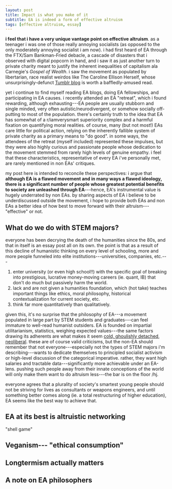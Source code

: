 ```yaml
---
layout: post
title: Impact is what you make of it
subtitle: EA is indeed a form of effective altruism
tags: [effective altruism, essay]
---
```

**i  feel that i have a very unique vantage point on effective altruism**. as a teenager i was one of those really annoying socialists (as opposed to the only moderately annoying socialist i am now). i had first heard of EA through the FTX/Sam Bankman-Fried debacle, a cascade of disasters that i observed with digital popcorn in hand, and i saw it as just another turn to private charity meant to justify the inherent inequalities of capitalism ala Carnegie's *Gospel of Wealth*. i saw the movement as populated by libertarian, race realist weirdos like The Caroline Ellison Herself, whose unsurprisingly-defunct [Tumblr blog](https://caroline.milkyeggs.com/worldoptimization) is worth a baffledly-amused read. 

yet i continue to find myself reading EA blogs, doing EA fellowships, and participating in EA causes. i recently attended an EA "retreat", which i found rewarding, although exhausting---EA people are usually stubborn and single minded, very often autistic/neurodivergent, or somehow socially off-putting to most of the population. there's certainly truth to the idea that EA has somewhat of a r/iamverysmart superiority complex and a harmful fixation on quantifying moral realities. of course, many (but not most!) EAs care little for political action, relying on the inherently fallible system of private charity as a primary means to "do good". in some ways, the attendees of the retreat (myself included) represented these impulses, but they were also highly curious and passionate people whose dedication to the movement stemmed from rarely high levels of genuine empathy. i feel that these characteristics, representative of every EA i've personally met, are rarely mentioned in non EAs' critiques.

my post here is intended to reconcile these perspectives: i argue that **although EA is a flawed movement and in many ways a flawed ideology, there is a significant number of people whose greatest potential benefits to society are unleashed through EA**---hence, EA's instrumental value is hugely underrated by non EAs. by sharing aspects of EA i believe to be underdiscussed outside the movement, i hope to provide both EAs and non EAs a better idea of how best to move forward with their altruism---"effective" or not.

**What do we do with STEM majors?**
-
everyone has been decrying the death of the humanities since the 80s, and that in itself is an essay post all on its own. the point is that as a result of this decline of humanistic thinking on every level of schooling, more and more people funneled into elite institutions---universities, companies, etc.---

1) enter university (or even high school!!) with the specific goal of breaking into prestigious, lucrative money-moving careers (ie. quant, IB) that don't do much but passively harm the world.
2) lack and are not given a humanities foundation, which (hot take) teaches important things like ethics, moral philosophy, historical contextualization for current society, etc.
3) think far more quantitatively than qualitatively.

given this, it's no surprise that the philosophy of EA---a movement populated in large part by STEM students and graduates---can feel immature to well-read humanist outsiders. EA is founded on impartial utilitarianism, statistics, weighing expected values---the same factors drawing its adherents are what makes it seem [cold, ghoulishly detached](https://thespinoff.co.nz/politics/08-04-2019/in-search-of-a-way-to-do-good-that-amounts-to-more-than-feeling-good), [neoliberal](https://jacobin.com/2023/01/effective-altruism-longtermism-nick-bostrom-racism). these are of course valid criticisms, but the non-EA should remember that not everyone---especially not the types of STEM majors i'm describing---wants to dedicate themselves to principled socialist activism or high-level discussion of the categorical imperative. rather, they want high salaries and tractable data---significantly more achievable under an EA-lens. pushing such people away from their innate conceptions of the world will only make them want to do altruism less---the bar is on the floor /hj.

everyone agrees that a plurality of society's smartest young people should not be striving for lives as consultants or weapons engineers, and until something better comes along (ie. a total restructuring of higher education), EA seems like the best way to achieve that.

**EA at its best is altruistic networking**
-
"shell game"

**Veganism--- "ethical consumption"**
-

**Longtermism actually matters**
-
**A note on EA philosophers**
-







<!--stackedit_data:
eyJoaXN0b3J5IjpbODcwMDI2MDg0LC00ODYwNTIwNzIsLTM2OT
Q0Njg1MCwyMDg1MDMzNzIxLC04NTE4NTE4NTIsMjc5MzI0MDg1
LDk2MDk4Mzc2NF19
-->